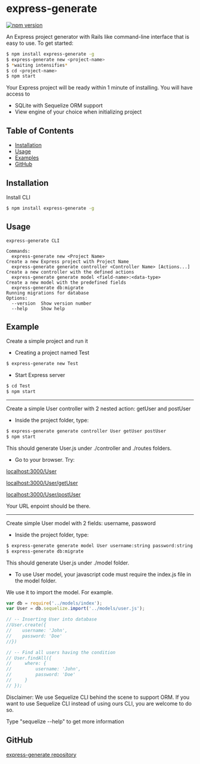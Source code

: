 # express-generate

[![npm version](https://badge.fury.io/js/express-generate.svg)](https://badge.fury.io/js/express-generate)

An Express project generator with Rails like command-line interface that is easy to use. To get started: 
```bash
$ npm install express-generate -g
$ express-generate new <project-name>
$ *waiting intensifies*
$ cd <project-name>
$ npm start
```
Your Express project will be ready within 1 minute of installing. You will have access to
- SQLite with Sequelize ORM support
- View engine of your choice when initializing project

## Table of Contents
- [Installation](#installation)
- [Usage](#usage)
- [Examples](#Examples)
- [GitHub](#GitHub)

## Installation
Install CLI
```bash
$ npm install express-generate -g
```

## Usage
```
express-generate CLI

Commands:
  express-generate new <Project Name>                                    Create a new Express project with Project Name
  express-generate generate controller <Controller Name> [Actions...]    Create a new controller with the defined actions
  express-generate generate model <field-name>:<data-type>               Create a new model with the predefined fields
  express-generate db:migrate                                            Running migrations for database
Options:
  --version  Show version number                                         
  --help     Show help                                                   
```
## Example
Create a simple project and run it
- Creating a project named Test
```bash
$ express-generate new Test
```
- Start Express server
```bash
$ cd Test
$ npm start
```
---
Create a simple User controller with 2 nested action: getUser and postUser

- Inside the project folder, type:
```bash
$ express-generate generate controller User getUser postUser
$ npm start
```
This should generate User.js under ./controller and ./routes folders.

- Go to your browser. Try:

[localhost:3000/User](localhost:3000/User)

[localhost:3000/User/getUser](localhost:3000/User/getUser)

[localhost:3000/User/postUser](localhost:3000/User/postUser)

Your URL enpoint should be there.

---
Create simple User model with 2 fields: username, password

- Inside the project folder, type:

```bash
$ express-generate generate model User username:string password:string
$ express-generate db:migrate
```
This should generate User.js under ./model folder.

- To use User model, your javascript code must require the index.js file in the model folder. 

We use it to import the model. For example.

```javascript
var db = require('../models/index');
var User = db.sequelize.import('../models/user.js');

// -- Inserting User into database
//User.create({
//    username: 'John',
//    password: 'Doe'
//})

// -- Find all users having the condition
// User.findAll({
//     where: {
//         username: 'John',
//         password: 'Doe'
//     }
// });
```

Disclaimer: We use Sequelize CLI behind the scene to support ORM. If you want to use Sequelize CLI instead of using ours CLI, you are welcome to do so.

Type "sequelize --help" to get more information


## GitHub

[express-generate repository](https://github.com/hongthang152/express-generate)
